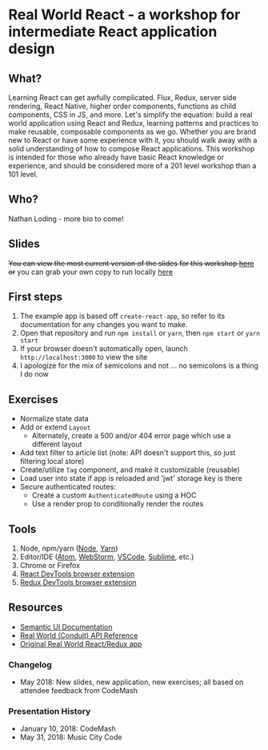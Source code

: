 # Real World React - a workshop for intermediate React application design

## What?

Learning React can get awfully complicated. Flux, Redux, server side rendering, React Native, higher order components, functions as child components, CSS in JS, and more. Let's simplify the equation: build a real world application using React and Redux, learning patterns and practices to make reusable, composable components as we go. Whether you are brand new to React or have some experience with it, you should walk away with a solid understanding of how to compose React applications. This workshop is intended for those who already have basic React knowledge or experience, and should be considered more of a 201 level workshop than a 101 level.

## Who?

Nathan Loding - more bio to come!


## Slides

~~You can view the most current version of the slides for this workshop [here](http://github.com/nloding/real-world-react-slides) or~~ you can grab your own copy to run locally [here](https://github.com/nloding/real-world-react-slides)


## First steps

1. The example app is based off `create-react-app`, so refer to its documentation for any changes you want to make.
2. Open that repository and run `npm install` or `yarn`, then `npm start` or `yarn start`
3. If your browser doesn't automatically open, launch `http://localhost:3000` to view the site
4. I apologize for the mix of semicolons and not ... no semicolons is a thing I do now


## Exercises

- Normalize state data
- Add or extend `Layout`
  - Alternately, create a 500 and/or 404 error page which use a different layout
- Add text filter to article list (note: API doesn't support this, so just filtering local store)
- Create/utilize `Tag` component, and make it customizable (reusable)
- Load user into state if app is reloaded and 'jwt' storage key is there
- Secure authenticated routes:
  - Create a custom `AuthenticatedRoute` using a HOC
  - Use a render prop to conditionally render the routes


## Tools

1. Node, npm/yarn ([Node](https://nodejs.org/en/), [Yarn](https://yarnpkg.com/en/))
2. Editor/IDE ([Atom](https://atom.io/), [WebStorm](https://www.jetbrains.com/webstorm/), [VSCode](https://code.visualstudio.com/), [Sublime](https://www.sublimetext.com/), etc.)
3. Chrome or Firefox
4. [React DevTools browser extension](https://github.com/facebook/react-devtools)
5. [Redux DevTools browser extension](https://github.com/zalmoxisus/redux-devtools-extension)


## Resources

- [Semantic UI Documentation](https://react.semantic-ui.com/introduction)
- [Real World (Conduit) API Reference](https://github.com/gothinkster/realworld/tree/master/api)
- [Original Real World React/Redux app](https://github.com/gothinkster/react-redux-realworld-example-app)


### Changelog

- May 2018: New slides, new application, new exercises; all based on attendee feedback from CodeMash


### Presentation History

- January 10, 2018: CodeMash
- May 31, 2018: Music City Code
